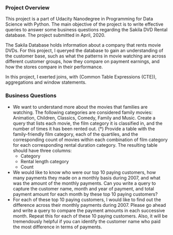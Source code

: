 ### Project Overview

This project is a part of Udacity Nanodegree in Programming for Data Science with Python. The main objective of the project is to write effective queries to answer some business questions regarding the Sakila DVD Rental database. The project submitted in April, 2020.


The Sakila Database holds information about a company that rents movie DVDs. For this project, I queryed the database to gain an understanding of the customer base, such as what the patterns in movie watching are across different customer groups, how they compare on payment earnings, and how the stores compare in their performance. 

In this project, I exerted joins, with (Common Table Expressions (CTE)), aggregations and window statements.  


### Business Questions

- We want to understand more about the movies that families are watching. The following categories are considered family movies: Animation, Children, Classics, Comedy, Family and Music. Create a query that lists each movie, the film category it is classified in, and the number of times it has been rented out.
(*) Provide a table with the family-friendly film category, each of the quartiles, and the corresponding count of movies within each combination of film category for each corresponding rental duration category. The resulting table should have three columns:
	- Category
	- Rental length category
	- Count 
- We would like to know who were our top 10 paying customers, how many payments they made on a monthly basis during 2007, and what was the amount of the monthly payments. Can you write a query to capture the customer name, month and year of payment, and total payment amount for each month by these top 10 paying customers?
- For each of these top 10 paying customers, I would like to find out the difference across their monthly payments during 2007. Please go ahead and write a query to compare the payment amounts in each successive month. Repeat this for each of these 10 paying customers. Also, it will be tremendously helpful if you can identify the customer name who paid the most difference in terms of payments.


